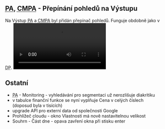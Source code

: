 ﻿---
categories: [fenix]
layout: fenix
---
## <abbr title="Postanalýza">PA</abbr>, <abbr title="Crossmediální postanalýza">CMPA</abbr> - Přepínání pohledů na Výstupu
Na Výstup <abbr title="Postanalýza">PA</abbr> a <abbr title="Crossmediální postanalýza">CMPA</abbr> byl přidán přepínač pohledů. Funguje obdobně jako v <abbr title="Detailní plán">DP</abbr>.
<video src="{{site.url}}/data/PACMPAsablony.mp4" type="video/mp4" controls>Přepínání pohledů z Výstupu</video>

## Ostatní
<ul>
<li><abbr title="Postanalýza">PA</abbr> - Monitoring - vyhledávání pro segmentaci už nerozlišuje diakritiku
<li>v tabulce finanční funkce se nyní vyplňuje Cena v celých číslech (doposud byla v tisících)</li>
<li>upgrade API pro externí data od společnosti Google</li>
<li>Prohlížeč cloudu - okno Vlastnosti má nově nastavitelnou velikost</li>
<li>Souhrn - Část dne - opava zavření okna při stisku enter</li>
</ul>
